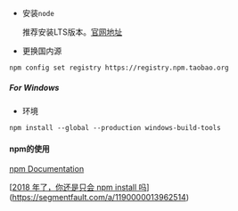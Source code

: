 - 安装`node`

  推荐安装LTS版本。[官网地址](https://nodejs.org/zh-cn/)

- 更换国内源

``` 
npm config set registry https://registry.npm.taobao.org
```

##### For Windows
- 环境
``` 
npm install --global --production windows-build-tools
```
#### npm的使用

[npm Documentation](https://docs.npmjs.com/)

[[2018 年了，你还是只会 npm install 吗](https://segmentfault.com/a/1190000013962514)](https://segmentfault.com/a/1190000013962514)